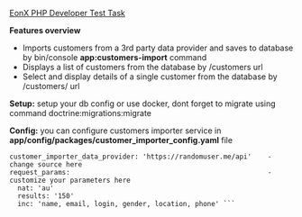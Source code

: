 [EonX PHP Developer Test Task](https://www.notion.so/EonX-PHP-Developer-Test-Task-927bc6ebba214cd4a691aeb05056048c)

**Features overview**

- Imports customers from a 3rd party data provider and saves to database by bin/console **app:customers-import** command
- Displays a list of customers from the database by /customers url
- Select and display details of a single customer from the database by /customers/<id> url

**Setup:**
setup your db config or use docker, dont forget to migrate using command doctrine:migrations:migrate

**Config:**
  you can configure customers importer service in **app/config/packages/customer_importer_config.yaml** file <br />
  ```  parameters: <br />
  customer_importer_data_provider: 'https://randomuser.me/api'    - change source here
  request_params:                                                 - customize your parameters here 
    nat: 'au'
    results: '150'
    inc: 'name, email, login, gender, location, phone' ```
